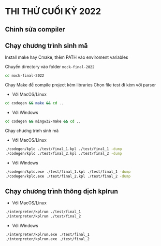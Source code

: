 # THI THỬ CUỐI KỲ 2022

## Chỉnh sửa compiler

## Chạy chương trình sinh mã

Install make hay Cmake, thêm PATH vào enviroment variables

Chuyển directory vào folder `mock-final-2022`

```bash
cd mock-final-2022
```

Chạy Make để compile project kèm libraries
Chọn file test đi kèm với parser

- Với MacOS/Linux

```bash
cd codegen && make && cd ..
```

- Với Windows

```bash
cd codegen && mingw32-make && cd ..
```

Chạy chương trình sinh mã

- Với MacOS/Linux

```bash
./codegen/kplc ./test/final_1.kpl ./test/final_1 -dump
./codegen/kplc ./test/final_2.kpl ./test/final_2 -dump
```

- Với Windows

```bash
./codegen/kplc.exe ./test/final_1.kpl ./test/final_1 -dump
./codegen/kplc.exe ./test/final_2.kpl ./test/final_2 -dump
```

## Chạy chương trình thông dịch kplrun

- Với MacOS/Linux

```bash
./interpreter/kplrun ./test/final_1
./interpreter/kplrun ./test/final_2
```

- Với Windows

```bash
./interpreter/kplrun.exe ./test/final_1
./interpreter/kplrun.exe ./test/final_2
```
